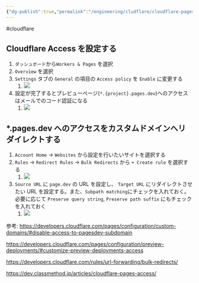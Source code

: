 ```yaml
---
{"dg-publish":true,"permalink":"/engineering/cludflare/cloudflare-pages-pages-dev/","noteIcon":"","created":"2024-12-24T00:27:29.210+09:00"}
---
```


#cloudflare 
## Cloudflare Access を設定する
1. `ダッシュボード`から`Workers & Pages` を選択
2. `Overview` を選択
3. `Settings` タブの `General` の項目の `Access policy` を `Enable` に変更する
	1. ![](/img/user/Engineering/Cludflare/Cloudflare-Pages-.pages.dev-access.png)
4. 設定が完了するとプレビューページ(`*.{project}.pages.dev`)へのアクセスはメールでのコード認証になる
	1. ![](/img/user/Engineering/Cludflare/Cloudflare-Pages-.pages.dev-access-01.png)

## \*.pages.dev へのアクセスをカスタムドメインへリダイレクトする
1. `Account Home` -> `Websites` から設定を行いたいサイトを選択する
2. `Rules` -> `Redirect Rules` -> `Bulk Redirects` から `+ Create rule` を選択する
	1. ![](/img/user/Engineering/Cludflare/Cloudflare-Pages-.pages.dev-access-03.png)
3. `Source URL` に `page.dev` の URL を設定し、 `Target URL` にリダイレクトさせたい URL を設定する。また、`Subpath matching`にチェックを入れておく。必要に応じて `Preserve query string`, `Preserve path suffix` にもチェックを入れておく
	1. ![](/img/user/Engineering/Cludflare/Cloudflare-Pages-.pages.dev-access-02.png)


参考:
https://developers.cloudflare.com/pages/configuration/custom-domains/#disable-access-to-pagesdev-subdomain

https://developers.cloudflare.com/pages/configuration/preview-deployments/#customize-preview-deployments-access

https://developers.cloudflare.com/rules/url-forwarding/bulk-redirects/

https://dev.classmethod.jp/articles/cloudflare-pages-access/